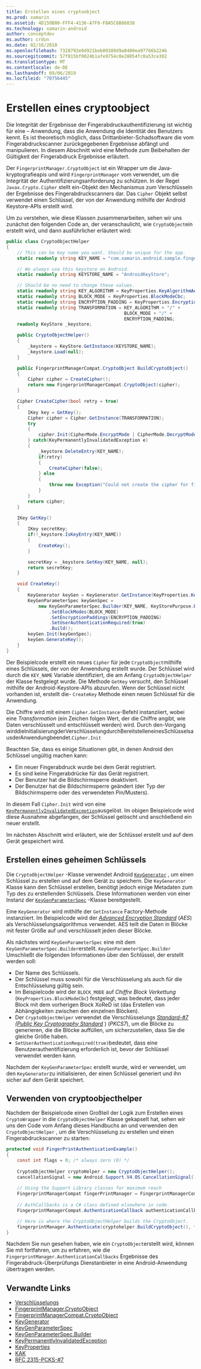 ```yaml
---
title: Erstellen eines cryptoobject
ms.prod: xamarin
ms.assetid: 4D159B80-FFF4-4136-A7F0-F8A5C6B86838
ms.technology: xamarin-android
author: conceptdev
ms.author: crdun
ms.date: 02/16/2018
ms.openlocfilehash: 7328792e0d921beb09389d9a0400ea97766b2246
ms.sourcegitcommit: 57f815bf0024b1afe9754c0e28054fc0a53ce302
ms.translationtype: MT
ms.contentlocale: de-DE
ms.lasthandoff: 09/06/2019
ms.locfileid: "70756445"
---
```

# <a name="creating-a-cryptoobject"></a>Erstellen eines cryptoobject

Die Integrität der Ergebnisse der Fingerabdruckauthentifizierung ist wichtig für eine &ndash; Anwendung, dass die Anwendung die Identität des Benutzers kennt. Es ist theoretisch möglich, dass Drittanbieter-Schadsoftware die vom Fingerabdruckscanner zurückgegebenen Ergebnisse abfängt und manipulieren. In diesem Abschnitt wird eine Methode zum Beibehalten der Gültigkeit der Fingerabdruck Ergebnisse erläutert. 

Der `FingerprintManager.CryptoObject` ist ein Wrapper um die Java-kryptografieapis und wird `FingerprintManager` vom verwendet, um die Integrität der Authentifizierungsanforderung zu schützen. In der Regel `Javax.Crypto.Cipher` stellt ein-Objekt den Mechanismus zum Verschlüsseln der Ergebnisse des Fingerabdruckscanners dar. Das `Cipher` Objekt selbst verwendet einen Schlüssel, der von der Anwendung mithilfe der Android Keystore-APIs erstellt wird.

Um zu verstehen, wie diese Klassen zusammenarbeiten, sehen wir uns zunächst den folgenden Code an, der veranschaulicht, wie `CryptoObject`ein erstellt wird, und dann ausführlicher erläutert wird:

```csharp
public class CryptoObjectHelper
{
    // This can be key name you want. Should be unique for the app.
    static readonly string KEY_NAME = "com.xamarin.android.sample.fingerprint_authentication_key";

    // We always use this keystore on Android.
    static readonly string KEYSTORE_NAME = "AndroidKeyStore";

    // Should be no need to change these values.
    static readonly string KEY_ALGORITHM = KeyProperties.KeyAlgorithmAes;
    static readonly string BLOCK_MODE = KeyProperties.BlockModeCbc;
    static readonly string ENCRYPTION_PADDING = KeyProperties.EncryptionPaddingPkcs7;
    static readonly string TRANSFORMATION = KEY_ALGORITHM + "/" +
                                            BLOCK_MODE + "/" +
                                            ENCRYPTION_PADDING;
    readonly KeyStore _keystore;

    public CryptoObjectHelper()
    {
        _keystore = KeyStore.GetInstance(KEYSTORE_NAME);
        _keystore.Load(null);
    }

    public FingerprintManagerCompat.CryptoObject BuildCryptoObject()
    {
        Cipher cipher = CreateCipher();
        return new FingerprintManagerCompat.CryptoObject(cipher);
    }

    Cipher CreateCipher(bool retry = true)
    {
        IKey key = GetKey();
        Cipher cipher = Cipher.GetInstance(TRANSFORMATION);
        try
        {
            cipher.Init(CipherMode.EncryptMode | CipherMode.DecryptMode, key);
        } catch(KeyPermanentlyInvalidatedException e)
        {
            _keystore.DeleteEntry(KEY_NAME);
            if(retry)
            {
                CreateCipher(false);
            } else
            {
                throw new Exception("Could not create the cipher for fingerprint authentication.", e);
            }
        }
        return cipher;
    }

    IKey GetKey()
    {
        IKey secretKey;
        if(!_keystore.IsKeyEntry(KEY_NAME))
        {
            CreateKey();
        }

        secretKey = _keystore.GetKey(KEY_NAME, null);
        return secretKey;
    }

    void CreateKey()
    {
        KeyGenerator keyGen = KeyGenerator.GetInstance(KeyProperties.KeyAlgorithmAes, KEYSTORE_NAME);
        KeyGenParameterSpec keyGenSpec =
            new KeyGenParameterSpec.Builder(KEY_NAME, KeyStorePurpose.Encrypt | KeyStorePurpose.Decrypt)
                .SetBlockModes(BLOCK_MODE)
                .SetEncryptionPaddings(ENCRYPTION_PADDING)
                .SetUserAuthenticationRequired(true)
                .Build();
        keyGen.Init(keyGenSpec);
        keyGen.GenerateKey();
    }
}
```

Der Beispielcode erstellt ein neues `Cipher` für jede `CryptoObject`mithilfe eines Schlüssels, der von der Anwendung erstellt wurde. Der Schlüssel wird durch die `KEY_NAME` Variable identifiziert, die am Anfang `CryptoObjectHelper` der Klasse festgelegt wurde. Die Methode `GetKey` versucht, den Schlüssel mithilfe der Android-Keystore-APIs abzurufen. Wenn der Schlüssel nicht vorhanden ist, erstellt die- `CreateKey` Methode einen neuen Schlüssel für die Anwendung.

Die Chiffre wird mit einem `Cipher.GetInstance`-Befehl instanziiert, wobei eine _Transformation_ (ein Zeichen folgen Wert, der die Chiffre angibt, wie Daten verschlüsselt und entschlüsselt werden) wird. Durch den-Vorgang wirddieInitialisierungderVerschlüsselungdurchBereitstelleneinesSchlüsselsausderAnwendungbeendet.`Cipher.Init` 

Beachten Sie, dass es einige Situationen gibt, in denen Android den Schlüssel ungültig machen kann: 

- Ein neuer Fingerabdruck wurde bei dem Gerät registriert.
- Es sind keine Fingerabdrücke für das Gerät registriert.
- Der Benutzer hat die Bildschirmsperre deaktiviert.
- Der Benutzer hat die Bildschirmsperre geändert (der Typ der Bildschirmsperre oder des verwendeten Pin/Musters).

In diesem Fall `Cipher.Init` wird von eine [`KeyPermanentlyInvalidatedException`](https://developer.android.com/reference/android/security/keystore/KeyPermanentlyInvalidatedException.html)ausgelöst. Im obigen Beispielcode wird diese Ausnahme abgefangen, der Schlüssel gelöscht und anschließend ein neuer erstellt.

Im nächsten Abschnitt wird erläutert, wie der Schlüssel erstellt und auf dem Gerät gespeichert wird.

## <a name="creating-a-secret-key"></a>Erstellen eines geheimen Schlüssels

Die `CryptoObjectHelper` -Klasse verwendet Android [`KeyGenerator`](xref:Javax.Crypto.KeyGenerator) , um einen Schlüssel zu erstellen und auf dem Gerät zu speichern. Die `KeyGenerator` Klasse kann den Schlüssel erstellen, benötigt jedoch einige Metadaten zum Typ des zu erstellenden Schlüssels. Diese Informationen werden von einer Instanz der [`KeyGenParameterSpec`](https://developer.android.com/reference/android/security/keystore/KeyGenParameterSpec.html) -Klasse bereitgestellt. 

Eine `KeyGenerator` wird mithilfe der `GetInstance` Factory-Methode instanziiert. Im Beispielcode wird der [_Advanced Encryption Standard_](https://en.wikipedia.org/wiki/Advanced_Encryption_Standard) (_AES_) als Verschlüsselungsalgorithmus verwendet. AES teilt die Daten in Blöcke mit fester Größe auf und verschlüsselt jeden dieser Blöcke.

Als nächstes wird `KeyGenParameterSpec` eine mit dem `KeyGenParameterSpec.Builder`erstellt. `KeyGenParameterSpec.Builder` Umschließt die folgenden Informationen über den Schlüssel, der erstellt werden soll:

- Der Name des Schlüssels.
- Der Schlüssel muss sowohl für die Verschlüsselung als auch für die Entschlüsselung gültig sein.
- Im Beispielcode wird der `BLOCK_MODE` auf _Chiffre Block Verkettung_ (`KeyProperties.BlockModeCbc`) festgelegt, was bedeutet, dass jeder Block mit dem vorherigen Block XoReD ist (das Erstellen von Abhängigkeiten zwischen den einzelnen Blöcken). 
- Der `CryptoObjectHelper` verwendet die Verschlüsselungs [_Standard-#7 (Public Key Cryptography Standard_](https://tools.ietf.org/html/rfc2315) ) (_PKCS7_), um die Blöcke zu generieren, die die Blöcke auffüllen, um sicherzustellen, dass Sie die gleiche Größe haben.
- `SetUserAuthenticationRequired(true)`bedeutet, dass eine Benutzerauthentifizierung erforderlich ist, bevor der Schlüssel verwendet werden kann.

Nachdem der `KeyGenParameterSpec` erstellt wurde, wird er verwendet, um den `KeyGenerator`zu initialisieren, der einen Schlüssel generiert und ihn sicher auf dem Gerät speichert. 

## <a name="using-the-cryptoobjecthelper"></a>Verwenden von cryptoobjecthelper

Nachdem der Beispielcode einen Großteil der Logik zum Erstellen eines `CryptoWrapper` in die `CryptoObjectHelper` Klasse gekapselt hat, sehen wir uns den Code vom Anfang dieses Handbuchs an und verwenden den `CryptoObjectHelper` , um die Verschlüsselung zu erstellen und einen Fingerabdruckscanner zu starten: 

```csharp
protected void FingerPrintAuthenticationExample()
{
    const int flags = 0; /* always zero (0) */
    
    CryptoObjectHelper cryptoHelper = new CryptoObjectHelper();
    cancellationSignal = new Android.Support.V4.OS.CancellationSignal();
    
    // Using the Support Library classes for maximum reach
    FingerprintManagerCompat fingerPrintManager = FingerprintManagerCompat.From(this);
    
    // AuthCallbacks is a C# class defined elsewhere in code.
    FingerprintManagerCompat.AuthenticationCallback authenticationCallback = new MyAuthCallbackSample(this);

    // Here is where the CryptoObjectHelper builds the CryptoObject. 
    fingerprintManager.Authenticate(cryptohelper.BuildCryptoObject(), flags, cancellationSignal, authenticationCallback, null);
}
```

Nachdem Sie nun gesehen haben, wie ein `CryptoObject`erstellt wird, können Sie mit fortfahren, um zu erfahren, wie die `FingerprintManager.AuthenticationCallbacks` Ergebnisse des Fingerabdruck-Überprüfungs Dienstanbieter in eine Android-Anwendung übertragen werden.

## <a name="related-links"></a>Verwandte Links

- [Verschlüsselungs](xref:Javax.Crypto.Cipher)
- [FingerprintManager.CryptoObject](https://developer.android.com/reference/android/hardware/fingerprint/FingerprintManager.CryptoObject.html)
- [FingerprintManagerCompat.CryptoObject](https://developer.android.com/reference/android/support/v4/hardware/fingerprint/FingerprintManagerCompat.CryptoObject.html)
- [KeyGenerator](xref:Javax.Crypto.KeyGenerator)
- [KeyGenParameterSpec](https://developer.android.com/reference/android/security/keystore/KeyGenParameterSpec.html)
- [KeyGenParameterSpec.Builder](https://developer.android.com/reference/android/security/keystore/KeyGenParameterSpec.Builder.html)
- [KeyPermanentlyInvalidatedException](https://developer.android.com/reference/android/security/keystore/KeyPermanentlyInvalidatedException.html)
- [KeyProperties](https://developer.android.com/reference/android/security/keystore/KeyProperties.html)
- [KAK](https://en.wikipedia.org/wiki/Advanced_Encryption_Standard)
- [RFC 2315-PCKS-#7](https://tools.ietf.org/html/rfc2315)
